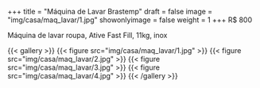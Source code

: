 +++
title = "Máquina de Lavar Brastemp"
draft = false
image = "img/casa/maq_lavar/1.jpg"
showonlyimage = false
weight = 1
+++
<span class="price">R$ 800</span>

<!--more-->

Máquina de lavar roupa, Ative Fast Fill, 11kg, inox


{{< gallery >}}
{{< figure src="img/casa/maq_lavar/1.jpg" >}}
{{< figure src="img/casa/maq_lavar/2.jpg" >}}
{{< figure src="img/casa/maq_lavar/3.jpg" >}}
{{< figure src="img/casa/maq_lavar/4.jpg" >}}
{{< /gallery >}}


